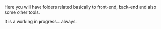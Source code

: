 Here you will have folders related basically to front-end, back-end and also some other tools.

It is a working in progress... always.

